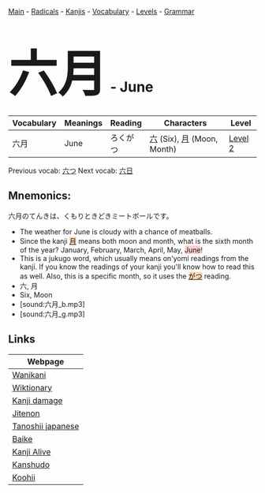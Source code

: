 <style> bigfont {font-size: 100px}</style>
[Main](../README.md) -
[Radicals](../radicals.md) -
[Kanjis](../kanjis.md) -
[Vocabulary](../vocabulary.md) -
[Levels](../levels.md) -
[Grammar](../grammar.md)
# <bigfont> 六月</bigfont> - June 

| Vocabulary | Meanings | Reading | Characters | Level |
| --- | --- | --- | --- | --- |
| 六月 | June | ろくがつ |  [六](../kanjis/六.md) (Six), [月](../kanjis/月.md) (Moon, Month) | [Level 2](../levels/wk_level2.md) |

Previous vocab: [六つ](六つ.md) Next vocab: [六日](六日.md) 

## Mnemonics:
六月のてんきは、くもりときどきミートボールです。
* The weather for June is cloudy with a chance of meatballs.
* Since the kanji <span style="background-color:#fed8b1"> [月](https://jisho.org/search/月)</span> means both moon and month, what is the sixth month of the year? January, February, March, April, May, <span style="background-color:#ffcccb"> June</span>!
* This is a jukugo word, which usually means on'yomi readings from the kanji. If you know the readings of your kanji you'll know how to read this as well. Also, this is a specific month, so it uses the <span style="background-color:#fed8b1"> [がつ](https://jisho.org/search/がつ)</span> reading.
* 六, 月
* Six, Moon
* [sound:六月_b.mp3]
* [sound:六月_g.mp3]


## Links 

| Webpage |
| --- |
| [Wanikani          ](https://www.wanikani.com/kanji/六月) |
| [Wiktionary        ](https://en.wiktionary.org/wiki/六月) |
| [Kanji damage      ](http://www.kanjidamage.com/kanji/search?utf8=✓&q=六月) |
| [Jitenon           ](https://jitenon.com/kanji/六月) |
| [Tanoshii japanese ](https://www.tanoshiijapanese.com/dictionary/kanji.cfm?k=六月) |
| [Baike             ](https://baike.baidu.com/item/六月) |
| [Kanji Alive       ](https://app.kanjialive.com/六月) |
| [Kanshudo          ](https://www.kanshudo.com/searchmn?q=六月) |
| [Koohii            ](https://kanji.koohii.com/study/kanji/六月) |
